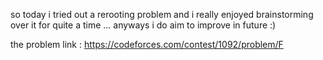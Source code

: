 so today i tried out a rerooting problem and i really enjoyed brainstorming over it for quite a time ... anyways i do aim to improve in future :)

the problem link : https://codeforces.com/contest/1092/problem/F
